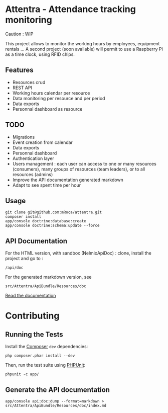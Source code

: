 
# Attentra - Attendance tracking monitoring

Caution : WIP

This project allows to monitor the working hours by employees, equipment rentals ...
A second project (soon available) will permit to use a Raspberry Pi as a time clock, using RFID chips.

## Features

* Resources crud
* REST API
* Working hours calendar per resource
* Data monitoring per resource and per period
* Data exports
* Personnal dashboard as resource

## TODO

* Migrations
* Event creation from calendar
* Data exports
* Personnal dashboard
* Authentication layer
* Users management : each user can access to one or many resources (consumers), many groups of resources (team leaders), or to all resources (admins)
* Improve the API documentation generated markdown
* Adapt to see spent time per hour

## Usage

    git clone git@github.com:mRoca/attentra.git
    composer install
    app/console doctrine:database:create
    app/console doctrine:schema:update --force

## API Documentation

For the HTML version, with sandbox (NelmioApiDoc) : clone, install the project and go to :

    /api/doc

For the generated markdown version, see

    src/Attentra/ApiBundle/Resources/doc

[Read the documentation](https://github.com/mRoca/attentra/blob/master/src/Attentra/ApiBundle/Resources/doc/index.md)

# Contributing

## Running the Tests

Install the [Composer](http://getcomposer.org/) `dev` dependencies:

    php composer.phar install --dev

Then, run the test suite using
[PHPUnit](https://github.com/sebastianbergmann/phpunit/):

    phpunit -c app/

## Generate the API documentation

    app/console api:doc:dump --format=markdown > src/Attentra/ApiBundle/Resources/doc/index.md
